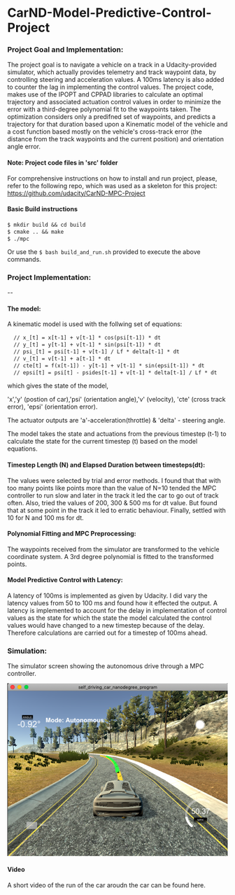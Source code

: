 # CarND-Model-Predictive-Control-Project



[//]: # (Image References)

[image1]: ./simulation/Simulation.png "Simulator screen during the run"

### Project Goal and Implementation:

The project goal is to navigate a vehicle on a track in a Udacity-provided simulator, which actually provides telemetry and track waypoint data, by controlling steering and acceleration values. A 100ms latency is also added to counter the lag in implementing the control values. The project code, makes use of the IPOPT and CPPAD libraries to calculate an optimal trajectory and associated actuation control values in order to minimize the error with a third-degree polynomial fit to the waypoints taken. The optimization considers only a predifned set of waypoints, and predicts a trajectory for that duration based upon a Kinematic model of the vehicle and a cost function based mostly on the vehicle's cross-track error (the distance from the track waypoints and the current position) and orientation angle error.
 
#### Note: Project code files in 'src' folder

For comprehensive instructions on how to install and run project, please, refer to the following repo, which was used as a skeleton for this project: https://github.com/udacity/CarND-MPC-Project 

#### Basic Build instructions
    $ mkdir build && cd build
    $ cmake .. && make
    $ ./mpc

Or use the `$ bash build_and_run.sh` provided to execute the above commands.

### Project Implementation:
--

#### The model:

A kinematic model is used with the follwing set of equations:
  
      // x_[t] = x[t-1] + v[t-1] * cos(psi[t-1]) * dt
      // y_[t] = y[t-1] + v[t-1] * sin(psi[t-1]) * dt
      // psi_[t] = psi[t-1] + v[t-1] / Lf * delta[t-1] * dt
      // v_[t] = v[t-1] + a[t-1] * dt
      // cte[t] = f(x[t-1]) - y[t-1] + v[t-1] * sin(epsi[t-1]) * dt
      // epsi[t] = psi[t] - psides[t-1] + v[t-1] * delta[t-1] / Lf * dt

which gives the state of the model,

'x','y' (postion of car),'psi' (orientation angle),'v' (velocity), 'cte' (cross track error), 'epsi' (orientation error).

The actuator outputs are 'a'-acceleration(throttle) & 'delta' - steering angle.

The model takes the state and actuations from the previous timestep (t-1) to calculate the state for the current timestep (t) based on the model equations.


#### Timestep Length (N) and Elapsed Duration between timesteps(dt):

The values were selected by trial and error methods. I found that that with too many points like points more than the value of N=10 tended the MPC controller to run slow and later in the track it led the car to go out of track often. Also, tried the values of 200, 300 & 500 ms for dt value. But found that at some point in the track it led to erratic behaviour. Finally, settled with 10 for N and 100 ms for dt.

#### Polynomial Fitting and MPC Preprocessing:
The waypoints received from the simulator are transformed to the vehicle coordinate system. A 3rd degree polynomial is fitted to the transformed points. 

#### Model Predictive Control with Latency:

A latency of 100ms is implemented as given by Udacity. I did vary the latency values from 50 to 100 ms and found how it effected the output. A latency is implemented to account for the delay in implementation of control values as the state for which the state the model calculated the control values would have changed to a new timestep because of the delay. Therefore calculations are carried out for a timestep of 100ms ahead.

### Simulation:

The simulator screen showing the autonomous drive through a MPC controller.

![alt text][image1]

#### Video
A short video of the run of the car aroudn the car can be found here. 




